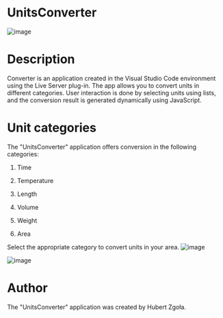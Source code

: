 # UnitsConverter
![image](https://github.com/HubertZgola/UnitsConverter/assets/99662754/023ad966-8de2-4fd0-9286-a115ba4c5896)

# Description

Converter is an application created in the Visual Studio Code environment using the Live Server plug-in. The app allows you to convert units in different categories. User interaction is done by selecting units using lists, and the conversion result is generated dynamically using JavaScript.


# Unit categories

The "UnitsConverter" application offers conversion in the following categories:


1. Time

2. Temperature

3. Length

4. Volume

5. Weight

6. Area


Select the appropriate category to convert units in your area.
![image](https://github.com/HubertZgola/UnitsConverter/assets/99662754/175d0192-e009-4295-816e-d46ae3b065e7)


![image](https://github.com/HubertZgola/UnitsConverter/assets/99662754/7cdeab9e-6775-4856-b3c2-9a44204af5fb)

# Author

The "UnitsConverter" application was created by Hubert Zgoła.
